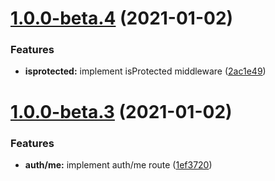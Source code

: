 # [1.0.0-beta.4](https://github.com/greenauth/express/compare/v1.0.0-beta.3...v1.0.0-beta.4) (2021-01-02)


### Features

* **isprotected:** implement isProtected middleware ([2ac1e49](https://github.com/greenauth/express/commit/2ac1e4920f57c40878108f4ebbc69452427d8f89))

# [1.0.0-beta.3](https://github.com/greenauth/express/compare/v1.0.0-beta.2...v1.0.0-beta.3) (2021-01-02)


### Features

* **auth/me:** implement auth/me route ([1ef3720](https://github.com/greenauth/express/commit/1ef37200da309e548cb7cd29136d42ce2265a261))
